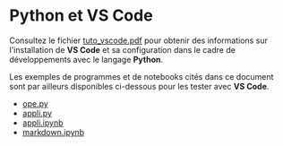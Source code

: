 # Python et VS Code

Consultez le fichier [tuto_vscode.pdf](tuto_vscode.pdf) pour obtenir des informations sur l'installation de **VS Code** et sa configuration dans le cadre de développements avec le langage **Python**.

Les exemples de programmes et de notebooks cités dans ce document sont par ailleurs disponibles ci-dessous pour les tester avec **VS Code**.
* [ope.py](ope.py)
* [appli.py](appli.py)
* [appli.ipynb](appli.ipynb)
* [markdown.ipynb](markdown.ipynb)
